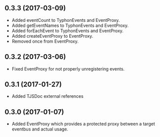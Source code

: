 ## 0.3.3 (2017-03-09)
- Added eventCount to TyphonEvents and EventProxy.
- Added getEventNames to TyphonEvents and EventProxy.
- Added forEachEvent to TyphonEvents and EventProxy.
- Added createEventProxy to EventProxy.
- Removed once from EventProxy.

## 0.3.2 (2017-03-06)
- Fixed EventProxy for not properly unregistering events. 

## 0.3.1 (2017-01-27)
- Added TJSDoc external references 

## 0.3.0 (2017-01-07)
- Added EventProxy which provides a protected proxy between a target eventbus and actual usage. 

